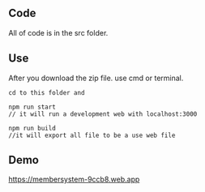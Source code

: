 ## Code

All of code is in the src folder.

## Use
After you download the zip file.
use cmd or terminal.

```
cd to this folder and

npm run start
// it will run a development web with localhost:3000

npm run build
//it will export all file to be a use web file

```

## Demo
https://membersystem-9ccb8.web.app
